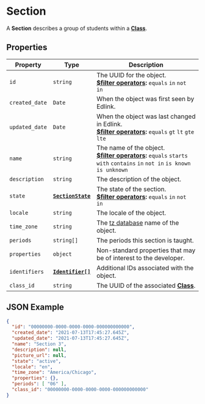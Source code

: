 # Section
A **Section** describes a group of students within a **[Class](class)**.

## Properties
| Property | Type | Description |
| -------- | ---- | ----------- |
| `id` | `string` | The UUID for the object.<br/>**[$filter operators](../../../../guides/v2.0/filtering-results):** `equals` `in` `not in`  |
| `created_date` | `Date` | When the object was first seen by Edlink. |
| `updated_date` | `Date` | When the object was last changed in Edlink.<br/>**[$filter operators](../../../../guides/v2.0/filtering-results):** `equals` `gt` `lt` `gte` `lte` |
| `name` | `string` | The name of the object.<br/>**[$filter operators](../../../../guides/v2.0/filtering-results):** `equals` `starts with` `contains` `in` `not in` `is known` `is unknown` |
| `description` | `string` | The description of the object. |
| `state` | **[`SectionState`](enums/section-state)** | The state of the section.<br/>**[$filter operators](../../../../guides/v2.0/filtering-results):** `equals` `in` `not in` |
| `locale` | `string` | The locale of the object. |
| `time_zone` | `string` | The [tz database](https://en.wikipedia.org/wiki/List_of_tz_database_time_zones) name of the object. |
| `periods` | `string[]` | The periods this section is taught. |
| `properties` | `object` | Non-standard properties that may be of interest to the developer. |
| `identifiers` | **[`Identifier[]`](identifier)** | Additional IDs associated with the object. |
| `class_id` | `string` | The UUID of the associated **[Class](class)**. |

## JSON Example
```json
{
  "id": "00000000-0000-0000-0000-000000000000",
  "created_date": "2021-07-13T17:45:27.645Z",
  "updated_date": "2021-07-13T17:45:27.645Z",
  "name": "Section 3",
  "description": null,
  "picture_url": null,
  "state": "active",
  "locale": "en",
  "time_zone": "America/Chicago",
  "properties": {},
  "periods": [ "06" ],
  "class_id": "00000000-0000-0000-0000-000000000000"
}
```
